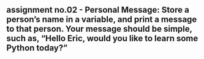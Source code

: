 
## assignment no.02 - Personal Message: Store a person’s name in a variable, and print a message to that person. Your message should be simple, such as, “Hello Eric, would you like to learn some Python today?”
